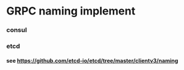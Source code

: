 # GRPC naming implement
###  consul 
###  etcd 
#### see https://github.com/etcd-io/etcd/tree/master/clientv3/naming
